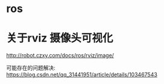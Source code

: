 # ros 


# 关于rviz 摄像头可视化  
http://robot.czxy.com/docs/ros/rviz/image/

可能存在的问题解决: https://blog.csdn.net/qq_31441951/article/details/103467543
